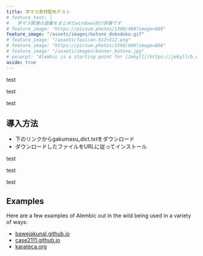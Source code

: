 ```yaml
---
title: 学マス素材配布テスト
# feature_text: |
#   学マス関連の語彙をまとめたwindows向け辞書です
# feature_image: "https://picsum.photos/1300/400?image=989"
feature_image: "/assets/images/kotone_dokodoko.gif"
# feature_image: "/assets/favicon-512×512.png"
# feature_image: "https://picsum.photos/2560/600?image=866"
# feature_image: "/assets/images/banner_kotone.jpg"
# excerpt: "Alembic is a starting point for [Jekyll](https://jekyllrb.com/) projects. Rather than starting from scratch, this boilerplate is designed to get the ball rolling immediately. Install it, configure it, tweak it, push it."
aside: true
---
```


test

test

test

<!-- 清夏と入力するとき、わざわざ「清い夏」と入力してから”い”を消すのは面倒ですよね。そんなときに役立つのがこの辞書です。学マス関連の語彙をまとめたwindows向け辞書です。 -->


## 導入方法

- 下のリンクからgakumasu_dict.txtをダウンロード
- ダウンロードしたファイルをURLに従ってインストール

test

test

test


## Examples

Here are a few examples of Alembic out in the wild being used in a variety of ways:

- [bawejakunal.github.io](https://bawejakunal.github.io/)
- [case2111.github.io](https://case2111.github.io/)
- [karateca.org](https://www.karateca.org/)
